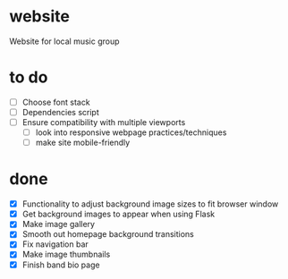 # website
Website for local music group

# to do
- [ ] Choose font stack
- [ ] Dependencies script
- [ ] Ensure compatibility with multiple viewports
   - [ ] look into responsive webpage practices/techniques
   - [ ] make site mobile-friendly

# done
- [X] Functionality to adjust background image sizes to fit browser window
- [X] Get background images to appear when using Flask
- [X] Make image gallery
- [X] Smooth out homepage background transitions
- [X] Fix navigation bar
- [X] Make image thumbnails
- [X] Finish band bio page
